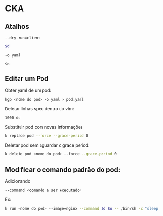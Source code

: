 # CKA

## Atalhos

`--dry-run=client`

```bash
$d
```

`-o yaml`

```bah
$o
```


## Editar um Pod

Obter yaml de um pod:

```bash
kgp <nome do pod> -o yaml > pod.yaml
```

Deletar linhas spec dentro do vim:

```bash
1000 dd
```

Substituir pod com novas informações

```bash
k replace pod --force --grace-period 0
```

Deletar pod sem aguardar o grace period:

```bash
k delete pod <nome do pod> --force --grace-period 0
```

## Modificar o comando padrão do pod:

Adicionando 

```bash
--command <comando a ser executado>
```

Ex:

```bash
k run <nome do pod> --image=nginx --command $d $o -- /bin/sh -c "sleep 30"
```

